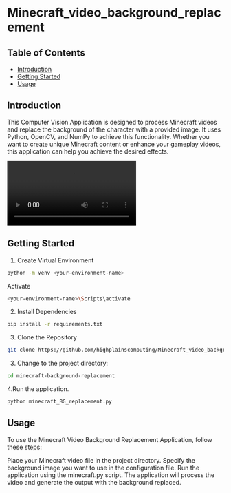 # Minecraft_video_background_replacement

## Table of Contents
- [Introduction](#introduction)
- [Getting Started](#installation)
- [Usage](#usage)

## Introduction
This Computer Vision Application is designed to process Minecraft videos and replace the background of the character with a provided image. It uses Python, OpenCV, and NumPy to achieve this functionality. Whether you want to create unique Minecraft content or enhance your gameplay videos, this application can help you achieve the desired effects.

![Demo video](https://github.com/highplainscomputing/Minecraft_video_background_replacement/blob/main/Demo.avi)


## Getting Started

1. Create Virtual Environment
  ```bash
  python -m venv <your-environment-name>
  ```
  Activate
```bash
<your-environment-name>\Scripts\activate
```
2. Install Dependencies
```bash
pip install -r requirements.txt
```
3. Clone the Repository
   
```bash
git clone https://github.com/highplainscomputing/Minecraft_video_background_replacement.git
```
3. Change to the project directory:

```bash
cd minecraft-background-replacement
```
4.Run the application.
```bash
python minecraft_BG_replacement.py
```
## Usage
To use the Minecraft Video Background Replacement Application, follow these steps:

Place your Minecraft video file in the project directory.
Specify the background image you want to use in the configuration file.
Run the application using the minecraft.py script.
The application will process the video and generate the output with the background replaced.
